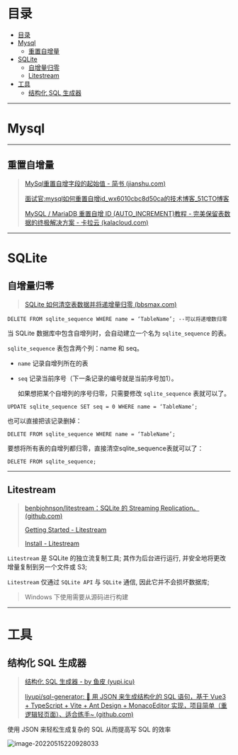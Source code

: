 # 目录
- [目录](#目录)
- [Mysql](#mysql)
  - [重置自增量](#重置自增量)
- [SQLite](#sqlite)
  - [自增量归零](#自增量归零)
  - [Litestream](#litestream)
- [工具](#工具)
  - [结构化 SQL 生成器](#结构化-sql-生成器)



---
# Mysql

---

## 重置自增量

> [MySql重置自增字段的起始值 - 简书 (jianshu.com)](https://www.jianshu.com/p/d3b225260042)
>
> [面试官:mysql如何重置自增id_wx6010cbc8d50ca的技术博客_51CTO博客](https://blog.51cto.com/u_15095774/2718785)
>
> [MySQL / MariaDB 重置自增 ID (AUTO_INCREMENT)教程 - 完美保留表数据的终极解决方案 - 卡拉云 (kalacloud.com)](https://kalacloud.com/blog/how-to-reset-auto-increment-in-mysql/#四-保留数据重置---直接删除-id-法)

---

# SQLite

## 自增量归零

> [SQLite 如何清空表数据并将递增量归零 (bbsmax.com)](https://www.bbsmax.com/A/n2d9l3gB5D/)

```sqlite
DELETE FROM sqlite_sequence WHERE name = ‘TableName’; --可以将递增数归零
```

当 SQLite 数据库中包含自增列时，会自动建立一个名为 `sqlite_sequence` 的表。

`sqlite_sequence` 表包含两个列：name 和 seq。

- `name` 记录自增列所在的表

- `seq` 记录当前序号（下一条记录的编号就是当前序号加1）。

  如果想把某个自增列的序号归零，只需要修改 `sqlite_sequence` 表就可以了。

```sqlite
UPDATE sqlite_sequence SET seq = 0 WHERE name = ‘TableName’;
```

也可以直接把该记录删掉：

```sqlite
DELETE FROM sqlite_sequence WHERE name = ‘TableName’;
```

要想将所有表的自增列都归零，直接清空sqlite_sequence表就可以了：

```sqlite
DELETE FROM sqlite_sequence;
```

----

## Litestream

> [benbjohnson/litestream：SQLite 的 Streaming Replication。 (github.com)](https://github.com/benbjohnson/litestream)
>
> [Getting Started - Litestream](https://litestream.io/getting-started/)
>
> [Install - Litestream](https://litestream.io/install/)

`Litestream` 是 SQLite 的独立流复制工具; 其作为后台进行运行, 并安全地将更改增量复制到另一个文件或 S3;

`Litestream` 仅通过 `SQLite API`  与 `SQLite` 通信, 因此它并不会损坏数据库;

> Windows 下使用需要从源码进行构建

---

# 工具

## 结构化 SQL 生成器

> [结构化 SQL 生成器 - by 鱼皮 (yupi.icu)](http://sql.yupi.icu/)
>
> [liyupi/sql-generator: 🔨 用 JSON 来生成结构化的 SQL 语句，基于 Vue3 + TypeScript + Vite + Ant Design + MonacoEditor 实现，项目简单（重逻辑轻页面）、适合练手~ (github.com)](https://github.com/liyupi/sql-generator)

使用 JSON 来轻松生成复杂的 SQL 从而提高写 SQL 的效率

![image-20220515220928033](http://cdn.ayusummer233.top/img/202205152209216.png)





